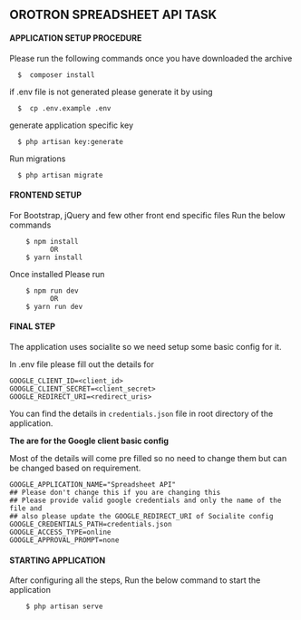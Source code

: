 ## OROTRON SPREADSHEET API TASK

#### APPLICATION SETUP PROCEDURE
Please run the following commands once you have downloaded the archive
```
  $  composer install
```
  if .env file is not generated please generate it by using
```  
  $  cp .env.example .env 
```
generate application specific key
```
  $ php artisan key:generate 
```
Run migrations
```
  $ php artisan migrate 
```

#### FRONTEND SETUP
For Bootstrap, jQuery and few other front end specific files
Run the below commands 
```
    $ npm install  
          OR
    $ yarn install     
```
Once installed Please run 
```
    $ npm run dev
          OR
    $ yarn run dev     
```

#### FINAL STEP
The application uses socialite so we need setup some basic config for it.

In .env file please fill out the details for 
```
GOOGLE_CLIENT_ID=<client_id>
GOOGLE_CLIENT_SECRET=<client_secret>
GOOGLE_REDIRECT_URI=<redirect_uris>
```
You can find the details in ``credentials.json`` file in root directory of the application.

**The are for the Google client basic config**

Most of the details will come pre filled so no need to change them but can be changed based on requirement.

```
GOOGLE_APPLICATION_NAME="Spreadsheet API"
## Please don't change this if you are changing this
## Please provide valid google credentials and only the name of the file and 
## also please update the GOOGLE_REDIRECT_URI of Socialite config
GOOGLE_CREDENTIALS_PATH=credentials.json
GOOGLE_ACCESS_TYPE=online
GOOGLE_APPROVAL_PROMPT=none
```

#### STARTING APPLICATION
After configuring all the steps, Run the below command to start the application 
```
    $ php artisan serve 
```
